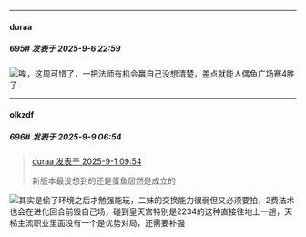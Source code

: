﻿
*****

####  duraa  
##### 695#       发表于 2025-9-6 22:59

<img src="https://static.stage1st.com/image/smiley/face2017/029.png" referrerpolicy="no-referrer">唉，这周可惜了，一把法师有机会赢自己没想清楚，差点就能人偶鱼广场赛4胜了


*****

####  olkzdf  
##### 696#       发表于 2025-9-9 06:54

<blockquote><a href="httphttps://stage1st.com/2b/forum.php?mod=redirect&amp;goto=findpost&amp;pid=68350284&amp;ptid=2163625" target="_blank">duraa 发表于 2025-9-1 09:54</a>

新版本最没想到的还是蛋鱼居然是成立的</blockquote>
<img src="https://static.stage1st.com/image/smiley/face2017/067.png" referrerpolicy="no-referrer">其实是偷了环境之后才勉强能玩，二妹的交换能力很弱但又必须要拍，2费法术也会在进化回合前毁自己场，碰到皇天宫特别是2234的这种直接往地上一趟，天梯主流职业里面没有一个是优势对局，还需要补强

